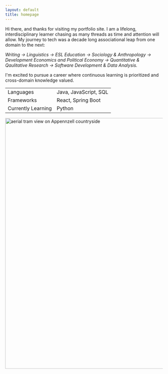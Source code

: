 ```yaml
---
layout: default
title: homepage
---
```


<p>Hi there, and thanks for visiting my portfolio site. I am a lifelong, interdisciplinary learner chasing as many threads as time and attention will allow. My journey to tech was a decade long associational leap from one domain to the next:<p>

<p class="blockquote" style="font-style: italic;"> Writing -> Linguistics -> ESL Education -> Sociology & Anthropology -> Development Economics and Political Economy -> Quantitative & Qaulitative Research -> Software Development & Data Analysis.<p> 

<p>I'm excited to pursue a career where continuous learning is prioritized and cross-domain knowledge valued.<p>
<table>
<tr>
<td>Languages</td>
<td>Java, JavaScript, SQL</td>
</tr>
<tr>
<td>Frameworks</td>
<td>React, Spring Boot</td>
</tr>
<tr>
<td>Currently Learning</td>
<td>Python</td>
</tr>
</table>

<img src="{{ '/assets/images/swiss.JPG' | relative_url }}" 
     alt="aerial tram view on Appennzell countryside" 
     class="image"
     width="800" />


